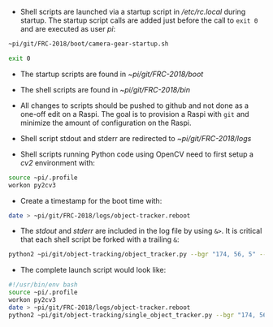 * Shell scripts are launched via a startup script in */etc/rc.local* during startup.
The startup script calls are added just before the call to `exit 0` and are executed as user *pi*:
````bash
~pi/git/FRC-2018/boot/camera-gear-startup.sh

exit 0
````

* The startup scripts are found in *~pi/git/FRC-2018/boot*

* The shell scripts are found in *~pi/git/FRC-2018/bin*

* All changes to scripts should be pushed to github and not done as a one-off 
edit on a Raspi. The goal is to provision a Raspi with `git` and minimize the amount 
of configuration on the Raspi. 

* Shell script stdout and stderr are redirected to *~pi/git/FRC-2018/logs*

* Shell scripts running Python code using OpenCV need to first setup a *cv2* environment with:
```bash
source ~pi/.profile
workon py2cv3
```

* Create a timestamp for the boot time with:
```bash
date > ~pi/git/FRC-2018/logs/object-tracker.reboot
```

* The *stdout* and *stderr* are included in the log file by using `&>`. It is critical that each shell script
be forked with a trailing `&`:
```bash
python2 ~pi/git/object-tracking/object_tracker.py --bgr "174, 56, 5" --width 400 --flip &> ~pi/git/FRC-2018/logs/object-tracker.out &
```

* The complete launch script would look like: 
```bash
#!/usr/bin/env bash
source ~pi/.profile
workon py2cv3
date > ~pi/git/FRC-2018/logs/object-tracker.reboot
python2 ~pi/git/object-tracking/single_object_tracker.py --bgr "174, 56, 5" --width 400 --delay 0.25 --flipy --usb --http "camera-gear.local:8080" &> ~pi/git/FRC-2018/logs/object-tracker.out &
```